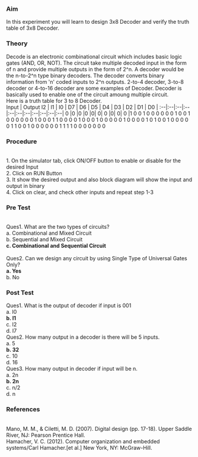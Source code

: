 ### Aim
In this experiment you will learn to design 3x8 Decoder and verify the truth table of 3x8 Decoder.<br>
### Theory
Decode is an electronic combinational circuit which includes basic logic gates (AND, OR, NOT). The circuit take multiple decoded input in the form of n and provide multiple outputs in the form of 2^n. A decoder would be the n-to-2^n type binary decoders. The decoder converts binary information from 'n' coded inputs to 2^n outputs. 2-to-4 decoder, 3-to-8 decoder or 4-to-16 decoder are some examples of Decoder. Decoder is basically used to enable one of the circuit amoung multiple circuit.<br>
Here is a truth table for 3 to 8 Decoder.<br>
Input |	Output
I2	| I1 | I0 |	D7 |	D6 |	D5 |	D4 |	D3 |	D2 |	D1 |	D0 |
:--|:--|:--|:--|:--|:--|:--|:--|:--|:--|:--|
0	|0	|0	|0	|0|	0|	0	|0|	0|	0	|1
0	0	1	0	0	0	0	0	0	1	0
0	1	0	0	0	0	0	0	1	0	0
0	1	1	0	0	0	0	1	0	0	0
1	0	0	0	0	0	1	0	0	0	0
1	0	1	0	0	1	0	0	0	0	0
1	1	0	0	1	0	0	0	0	0	0
1	1	1	1	0	0	0	0	0	0	0



### Procedure
<br>
1.	On the simulator tab, click ON/OFF button to enable or disable for the desired Input
<br>2.	Click on RUN Button
<br>3.	It show the desired output and also block diagram will show the input and output in binary
<br>4.	Click on clear, and check other inputs and repeat step 1-3

### Pre Test
<br>Ques1. What are the two types of circuits?
<br>a.	Combinational and Mixed Circuit
<br>b.	Sequential and Mixed Circuit
<br><b>c.	Combinational and Sequential Circuit</b>
<br><br>Ques2. Can we design any circuit by using Single Type of Universal Gates Only?
<br><b>a.	Yes</b>	
<br>b.	No

### Post Test<br>
Ques1. What is the output of decoder if input is 001
<br>a.	I0
<br><b>b.	I1</b>
<br>c.	I2
<br>d.	I7
<br>Ques2. How many output in a decoder is there will be 5 inputs.
<br>a.	5
<br><b>b.	32</b><br>
c.	10
<br>d.	16
<br>Ques3. How many output in decoder if input will be n.
<br>a.	2n
<br><b>b.	2n</b>
<br>c.	n/2
<br>d.	n

### References
<br>
Mano, M. M., & Ciletti, M. D. (2007). Digital design (pp. 17-18). Upper Saddle River, NJ: Pearson Prentice Hall.
<br>Hamacher, V. C. (2012). Computer organization and embedded systems/Carl Hamacher.[et al.] New York, NY: McGraw-Hill.
